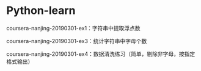 # Python-learn

coursera-nanjing-20190301-ex1：字符串中提取浮点数

coursera-nanjing-20190301-ex3：统计字符串中字母个数

coursera-nanjing-20190301-ex4：数据清洗练习（简单，剔除非字母，按指定格式输出）
